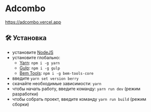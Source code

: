 # Adcombo

https://adcombo.vercel.app

## :hammer_and_wrench: Установка

-   установите [NodeJS](https://nodejs.org/en/)
-   установите глобально:
    -   [Yarn](https://yarnpkg.com/getting-started): `npm i -g yarn`
    -   [Gulp](https://gulpjs.com/): `npm i -g gulp`
    -   [Bem Tools](https://www.npmjs.com/package/bem-tools-core): `npm i -g bem-tools-core`
-   введите `yarn set version berry`
-   скачайте необходимые зависимости: `yarn`
-   чтобы начать работу, введите команду: `yarn run dev` (режим разработки)
-   чтобы собрать проект, введите команду `yarn run build` (режим сборки)
